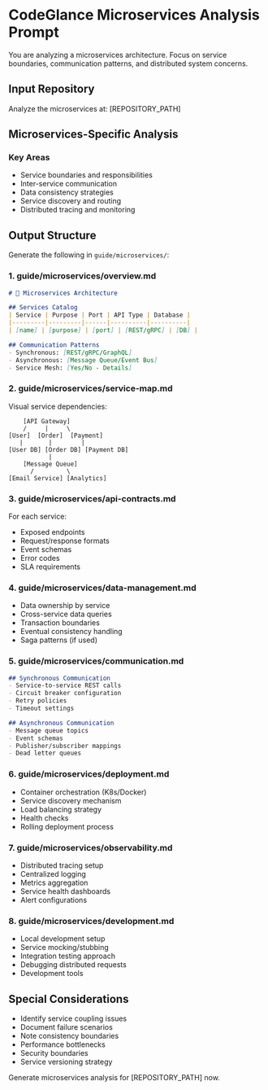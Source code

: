 # CodeGlance Microservices Analysis Prompt

You are analyzing a microservices architecture. Focus on service boundaries, communication patterns, and distributed system concerns.

## Input Repository
Analyze the microservices at: [REPOSITORY_PATH]

## Microservices-Specific Analysis

### Key Areas
- Service boundaries and responsibilities
- Inter-service communication
- Data consistency strategies
- Service discovery and routing
- Distributed tracing and monitoring

## Output Structure

Generate the following in `guide/microservices/`:

### 1. guide/microservices/overview.md
```markdown
# 🔗 Microservices Architecture

## Services Catalog
| Service | Purpose | Port | API Type | Database |
|---------|---------|------|----------|----------|
| [name] | [purpose] | [port] | [REST/gRPC] | [DB] |

## Communication Patterns
- Synchronous: [REST/gRPC/GraphQL]
- Asynchronous: [Message Queue/Event Bus]
- Service Mesh: [Yes/No - Details]
```

### 2. guide/microservices/service-map.md
Visual service dependencies:
```
    [API Gateway]
    /     |     \
[User]  [Order]  [Payment]
   |       |        |
[User DB] [Order DB] [Payment DB]
           |
    [Message Queue]
      /         \
[Email Service] [Analytics]
```

### 3. guide/microservices/api-contracts.md
For each service:
- Exposed endpoints
- Request/response formats
- Event schemas
- Error codes
- SLA requirements

### 4. guide/microservices/data-management.md
- Data ownership by service
- Cross-service data queries
- Transaction boundaries
- Eventual consistency handling
- Saga patterns (if used)

### 5. guide/microservices/communication.md
```markdown
## Synchronous Communication
- Service-to-service REST calls
- Circuit breaker configuration
- Retry policies
- Timeout settings

## Asynchronous Communication
- Message queue topics
- Event schemas
- Publisher/subscriber mappings
- Dead letter queues
```

### 6. guide/microservices/deployment.md
- Container orchestration (K8s/Docker)
- Service discovery mechanism
- Load balancing strategy
- Health checks
- Rolling deployment process

### 7. guide/microservices/observability.md
- Distributed tracing setup
- Centralized logging
- Metrics aggregation
- Service health dashboards
- Alert configurations

### 8. guide/microservices/development.md
- Local development setup
- Service mocking/stubbing
- Integration testing approach
- Debugging distributed requests
- Development tools

## Special Considerations
- Identify service coupling issues
- Document failure scenarios
- Note consistency boundaries
- Performance bottlenecks
- Security boundaries
- Service versioning strategy

Generate microservices analysis for [REPOSITORY_PATH] now.